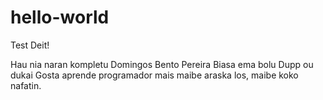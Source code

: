 # hello-world

Test Deit!

Hau nia naran kompletu Domingos Bento Pereira
Biasa ema bolu Dupp ou dukai
Gosta aprende programador mais maibe araska los, maibe koko nafatin.
